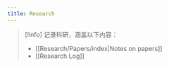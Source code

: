 ```yaml
---
title: Research
---
```


> [!info] 
> 记录科研，涵盖以下内容：
> 
> - [[Research/Papers/index|Notes on papers]]
> - [[Research Log]]

